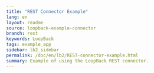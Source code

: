 ```yaml
---
title: "REST Connector Example"
lang: en
layout: readme
source: loopback-example-connector
branch: rest
keywords: LoopBack
tags: example_app
sidebar: lb2_sidebar
permalink: /doc/en/lb2/REST-connector-example.html
summary: Example of using the LoopBack REST connector.
---
```


